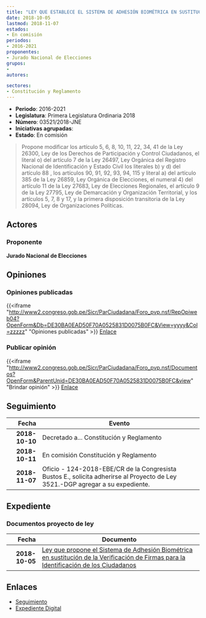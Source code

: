 ```yaml
---
title: "LEY QUE ESTABLECE EL SISTEMA DE ADHESIÓN BIOMÉTRICA EN SUSTITUCIÓN DE LA VERIFICACIÓN DE FIRMAS PARA LA IDENTIFICACIÓN DE LOS CIUDADANOS"
date: 2018-10-05
lastmod: 2018-11-07
estados:
- En comisión
periodos:
- 2016-2021
proponentes:
- Jurado Nacional de Elecciones
grupos:
- 
autores:

sectores:
- Constitución y Reglamento
---
```

- **Periodo**: 2016-2021
- **Legislatura**: Primera Legislatura Ordinaria 2018
- **Número**: 03521/2018-JNE
- **Iniciativas agrupadas**: 
- **Estado**: En comisión

> Propone modificar los artículo 5, 6, 8, 10, 11, 22, 34, 41 de la Ley 26300, Ley de los Derechos de Participación y Control Ciudadanos, el literal o) del artículo 7 de la Ley 26497, Ley Orgánica del Registro Nacional de Identificación y Estado Civil los literales b) y d) del artículo 88 , los artículos 90, 91, 92, 93, 94, 115 y literal a) del artículo 385 de la Ley 26859, Ley Orgánica de Elecciones, el numeral 4) del artículo 11 de la Ley 27683, Ley de Elecciones Regionales, el artículo 9 de la Ley 27795, Ley de Demarcación y Organización Territorial, y los artículos 5, 7, 8 y 17, y la primera disposición transitoria de la Ley 28094, Ley de Organizaciones Políticas.


## Actores

### Proponente

**Jurado Nacional de Elecciones**

## Opiniones

### Opiniones publicadas

{{<iframe "http://www2.congreso.gob.pe/Sicr/ParCiudadana/Foro_pvp.nsf/RepOpiweb04?OpenForm&Db=DE30BA0EAD50F70A0525831D0075B0FC&View=yyyy&Col=zzzzz" "Opiniones publicadas" >}}
[Enlace](http://www2.congreso.gob.pe/Sicr/ParCiudadana/Foro_pvp.nsf/RepOpiweb04?OpenForm&Db=DE30BA0EAD50F70A0525831D0075B0FC&View=yyyy&Col=zzzzz)

### Publicar opinión

{{<iframe "http://www2.congreso.gob.pe/Sicr/ParCiudadana/Foro_pvp.nsf/Documentos?OpenForm&ParentUnid=DE30BA0EAD50F70A0525831D0075B0FC&view" "Brindar opinión" >}}
[Enlace](http://www2.congreso.gob.pe/Sicr/ParCiudadana/Foro_pvp.nsf/Documentos?OpenForm&ParentUnid=DE30BA0EAD50F70A0525831D0075B0FC&view)


## Seguimiento

| Fecha | Evento |
|------:|--------|
| **2018-10-10** | Decretado a... Constitución y Reglamento |
| **2018-10-11** | En comisión Constitución y Reglamento |
| **2018-11-07** | Oficio - 124-2018-EBE/CR de la Congresista Bustos E., solicita adherirse al Proyecto de Ley 3521.-DGP agregar a su expediente. |

## Expediente

### Documentos proyecto de ley

| Fecha | Documento |
|------:|-----------|
| **2018-10-05** | [Ley que propone el Sistema de Adhesión Biométrica en sustitución de la Verificación de Firmas para la Identificación de los Ciudadanos](http://www.leyes.congreso.gob.pe/Documentos/2016_2021/Proyectos_de_Ley_y_de_Resoluciones_Legislativas/PL0352120181005..pdf) |

## Enlaces

- [Seguimiento](http://www2.congreso.gob.pe/Sicr/TraDocEstProc/CLProLey2016.nsf/f7fff46988ca05b1052578e100829cc7/ce737091a66005f10525831d0073fe10?OpenDocument)
- [Expediente Digital](http://www2.congreso.gob.pe/Sicr/TraDocEstProc/Expvirt_2011.nsf/visbusqptramdoc1621/03521?opendocument)


